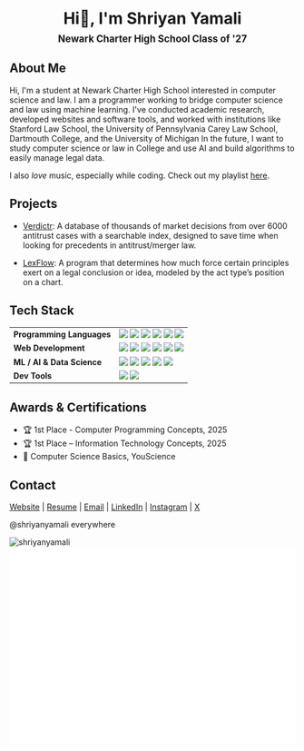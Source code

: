 <h1 align="center">Hi👋, I'm Shriyan Yamali</h1>

<p align="center" style="font-size: 1.2em; margin-top: -10px;">
  <strong>Newark Charter High School Class of '27</strong><br/>
</p>

## About Me

Hi, I'm a student at Newark Charter High School interested in computer science and law. I am a programmer working to bridge computer science and law using machine learning. I've conducted academic research, developed websites and software tools, and worked with institutions like Stanford Law School, the University of Pennsylvania Carey Law School, Dartmouth College, and the University of Michigan In the future, I want to study computer science or law in College and use AI and build algorithms to easily manage legal data.

I also *love* music, especially while coding. Check out my playlist [here](https://music.apple.com/us/playlist/shriyans-songs-pt-2/pl.u-JPAZbdmtL5lRpxZ).

## Projects

- [Verdictr](https://verdictr.shriyanyamali.tech/): A database of thousands of market decisions from over 6000 antitrust cases with a searchable index, designed to save time when looking for precedents in antitrust/merger law.

- [LexFlow](https://github.com/shriyanyamali/LexFlow): A program that determines how much force certain principles exert on a legal conclusion or idea, modeled by the act type’s position on a chart.

## Tech Stack

<table>
  <tr>
  <td><strong>Programming Languages</strong></td>
  <td>
    <img src="https://img.shields.io/badge/OCaml-%23347CAC.svg?style=flat-square&logo=ocaml&logoColor=white"/>
    <img src="https://img.shields.io/badge/Java-%23ED8B00.svg?style=flat-square&logo=openjdk&logoColor=white"/>
    <img src="https://img.shields.io/badge/Python-3670A0?style=flat-square&logo=python&logoColor=ffdd54"/>
    <img src="https://img.shields.io/badge/JavaScript-%23323330.svg?style=flat-square&logo=javascript&logoColor=%23F7DF1E"/>
    <img src="https://img.shields.io/badge/TypeScript-3178C6.svg?style=flat-square&logo=typescript&logoColor=white"/>
    <img src="https://img.shields.io/badge/LaTeX-%23008080.svg?style=flat-square&logo=latex&logoColor=white"/>
  </td>
</tr>

<tr>
  <td><strong>Web Development</strong></td>
  <td>
    <img src="https://img.shields.io/badge/React-%2320232a.svg?style=flat-square&logo=react&logoColor=%2361DAFB"/>
    <img src="https://img.shields.io/badge/Next.js-000000?style=flat-square&logo=next.js&logoColor=white"/>
    <img src="https://img.shields.io/badge/Tailwind%20CSS-38B2AC.svg?style=flat-square&logo=tailwind-css&logoColor=white"/>
    <img src="https://img.shields.io/badge/HTML5-E34F26?style=flat-square&logo=html5&logoColor=white"/>
    <img src="https://img.shields.io/badge/CSS3-%231572B6.svg?style=flat-square&logo=css3&logoColor=white"/>
    <img src="https://img.shields.io/badge/Google%20Gemini-4285F4.svg?style=flat-square&logo=google&logoColor=white"/>
  </td>
</tr>

<tr>
  <td><strong>ML / AI & Data Science</strong></td>
  <td>
    <img src="https://img.shields.io/badge/NumPy-013243?style=flat-square&logo=numpy&logoColor=white"/>
    <img src="https://img.shields.io/badge/Pandas-150458?style=flat-square&logo=pandas&logoColor=white"/>
    <img src="https://img.shields.io/badge/Matplotlib-11557C?style=flat-square&logo=matplotlib&logoColor=white"/>
    <img src="https://img.shields.io/badge/TensorFlow-FF6F00?style=flat-square&logo=tensorflow&logoColor=white"/>
    <img src="https://img.shields.io/badge/PyTorch-EE4C2C?style=flat-square&logo=pytorch&logoColor=white"/>
  </td>
</tr>

<tr>
  <td><strong>Dev Tools</strong></td>
  <td>
    <img src="https://img.shields.io/badge/Git-%23F05033.svg?style=flat-square&logo=git&logoColor=white"/>
    <img src="https://img.shields.io/badge/GitHub-%23121011.svg?style=flat-square&logo=github&logoColor=white"/>
  </td>
</tr>

</table>

## Awards & Certifications

- 🏆 1st Place - Computer Programming Concepts, 2025
- 🏆 1st Place – Information Technology Concepts, 2025
- 📜 Computer Science Basics, YouScience

## Contact

[Website](https://www.shriyanyamali.tech/) | 
[Resume](https://www.shriyanyamali.tech/Shriyan%20Yamali%20Resume.pdf) |
[Email](mailto:yamalishriyan@gmail.com) | 
[LinkedIn](https://www.linkedin.com/in/shriyanyamali/) | 
[Instagram](https://www.instagram.com/shriyanyamali/) | 
[X](https://x.com/shriyanyamali)

@shriyanyamali everywhere


<p><img align="left" src="https://github-readme-stats.vercel.app/api/top-langs?username=shriyanyamali&show_icons=true&locale=en&layout=compact" alt="shriyanyamali" /></p>

![Metrics](isocalendar-metrics.svg)
